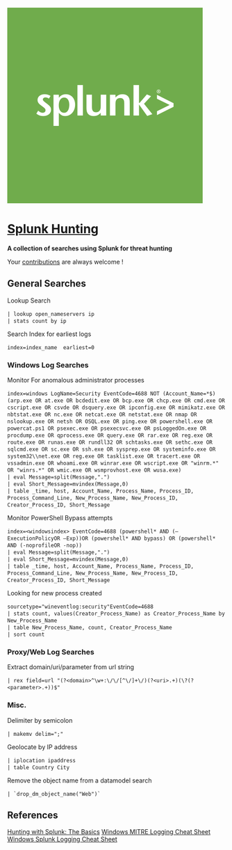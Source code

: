 ![Splunk Hunt Searches](splunk.jpeg)

# [Splunk Hunting](https://github.com/runelectrics/Splunk-Search-Syntax) 


**A collection of searches using Splunk for threat hunting**

Your [contributions](contributing.md) are always welcome !

## General Searches

Lookup Search
```
| lookup open_nameservers ip
| stats count by ip
```

Search Index for earliest logs

```
index=index_name  earliest=0 
```

### Windows Log Searches
Monitor For anomalous administrator processes
```
index=windows LogName=Security EventCode=4688 NOT (Account_Name=*$) (arp.exe OR at.exe OR bcdedit.exe OR bcp.exe OR chcp.exe OR cmd.exe OR cscript.exe OR csvde OR dsquery.exe OR ipconfig.exe OR mimikatz.exe OR nbtstat.exe OR nc.exe OR netcat.exe OR netstat.exe OR nmap OR nslookup.exe OR netsh OR OSQL.exe OR ping.exe OR powershell.exe OR powercat.ps1 OR psexec.exe OR psexecsvc.exe OR psLoggedOn.exe OR procdump.exe OR qprocess.exe OR query.exe OR rar.exe OR reg.exe OR route.exe OR runas.exe OR rundll32 OR schtasks.exe OR sethc.exe OR sqlcmd.exe OR sc.exe OR ssh.exe OR sysprep.exe OR systeminfo.exe OR system32\\net.exe OR reg.exe OR tasklist.exe OR tracert.exe OR vssadmin.exe OR whoami.exe OR winrar.exe OR wscript.exe OR "winrm.*" OR "winrs.*" OR wmic.exe OR wsmprovhost.exe OR wusa.exe)
| eval Message=split(Message,".") 
| eval Short_Message=mvindex(Message,0) 
| table _time, host, Account_Name, Process_Name, Process_ID, Process_Command_Line, New_Process_Name, New_Process_ID, Creator_Process_ID, Short_Message
```

Monitor PowerShell Bypass attempts 
```
index=<windowsindex> EventCode=4688 (powershell* AND (–ExecutionPolicyOR –Exp))OR (powershell* AND bypass) OR (powershell* AND (-noprofileOR -nop)) 
| eval Message=split(Message,".") 
| eval Short_Message=mvindex(Message,0) 
| table _time, host, Account_Name, Process_Name, Process_ID, Process_Command_Line, New_Process_Name, New_Process_ID, Creator_Process_ID, Short_Message
```

Looking for new process created
```
sourcetype="wineventlog:security"EventCode=4688
| stats count, values(Creator_Process_Name) as Creator_Process_Name by New_Process_Name
| table New_Process_Name, count, Creator_Process_Name
| sort count
```

### Proxy/Web Log Searches
Extract domain/uri/parameter from url string
```
| rex field=url "(?<domain>^\w+:\/\/[^\/]+\/)(?<uri>.+)(\?(?<parameter>.+))$"
```

### Misc.
Delimiter by semicolon
```
| makemv delim=";"
```

Geolocate by IP address
```
| iplocation ipaddress
| table Country City
```

Remove the object name from a datamodel search
```
| `drop_dm_object_name("Web")`
```
## References

[Hunting with Splunk: The Basics](https://www.splunk.com/blog/2017/07/06/hunting-with-splunk-the-basics.html)
[Windows MITRE Logging Cheat Sheet](https://static1.squarespace.com/static/552092d5e4b0661088167e5c/t/5b8f091c0ebbe8644d3a886c/1536100639356/Windows+ATT%26CK_Logging+Cheat+Sheet_ver_Sept_2018.pdf)
[Windows Splunk Logging Cheat Sheet](https://static1.squarespace.com/static/552092d5e4b0661088167e5c/t/5c795d0beef1a18fb703e450/1551457549199/Windows+Splunk+Logging+Cheat+Sheet+v2.21.pdf)
